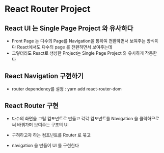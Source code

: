 # React Router Project

## React UI 는 Single Page Project 와 유사하다

- Front Page 는 다수의 Page를 Navigation을 통하여 전환하면서 보여주는 방식이다 React에서도 다수의 page 를 전환하면서 보여주는데
- 그렇더라도 React로 생성한 Project는 Single Page Project 와 유사하게 작동한다

## React Navigation 구현하기

- router dependency를 설정 : yarn add react-router-dom

## React Router 구현

- 다수의 화면을 그릴 컴포넌트로 만들고 각각 컴포넌트를 Navigation 을 클릭하므로써 바꿔가며 보여주는 구조의 UI

- 구혀하고자 하는 컴포넌트를 Router 로 묶고
- navigation 을 만들어 UI 를 구현한다
